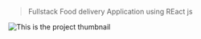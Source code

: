 >Fullstack Food delivery Application using REact js 

![This is the project thumbnail  ](./snap.png)